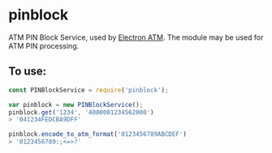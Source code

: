 # pinblock

ATM PIN Block Service, used by [Electron ATM](https://github.com/timgabets/electron-atm). The module may be used for ATM PIN processing. 

## To use:
```javascript
const PINBlockService = require('pinblock');

var pinblock = new PINBlockService();
pinblock.get('1234', '4000001234562000')
> '041234FEDCBA9DFF'

pinblock.encode_to_atm_format('0123456789ABCDEF')
> '0123456789:;<=>?'

```
